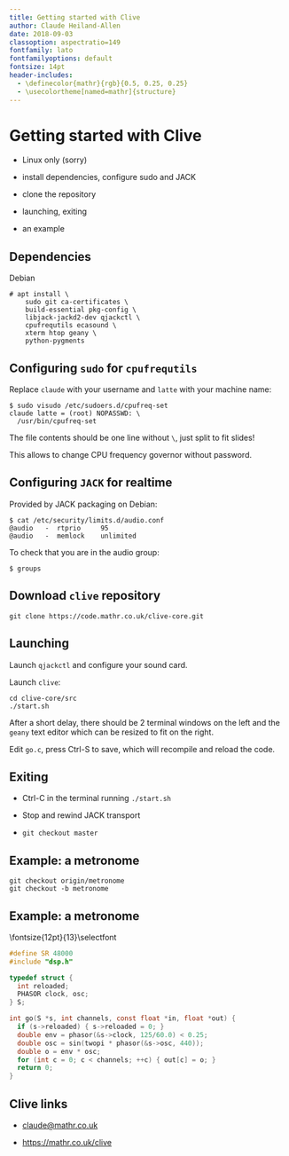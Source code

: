 ```yaml
---
title: Getting started with Clive
author: Claude Heiland-Allen
date: 2018-09-03
classoption: aspectratio=149
fontfamily: lato
fontfamilyoptions: default
fontsize: 14pt
header-includes:
  - \definecolor{mathr}{rgb}{0.5, 0.25, 0.25}
  - \usecolortheme[named=mathr]{structure}
---
```


# Getting started with Clive

- Linux only (sorry)

- install dependencies, configure sudo and JACK

- clone the repository

- launching, exiting

- an example

## Dependencies

Debian

    # apt install \
        sudo git ca-certificates \
        build-essential pkg-config \
        libjack-jackd2-dev qjackctl \
        cpufrequtils ecasound \
        xterm htop geany \
        python-pygments

## Configuring `sudo` for `cpufrequtils`

Replace `claude` with your username and `latte` with your machine name:

    $ sudo visudo /etc/sudoers.d/cpufreq-set
    claude latte = (root) NOPASSWD: \
      /usr/bin/cpufreq-set

The file contents should be one line without `\`, just split to fit slides!

This allows to change CPU frequency governor without password.

## Configuring `JACK` for realtime

Provided by JACK packaging on Debian:

    $ cat /etc/security/limits.d/audio.conf
    @audio   -  rtprio     95
    @audio   -  memlock    unlimited

To check that you are in the audio group:

    $ groups

## Download `clive` repository

    git clone https://code.mathr.co.uk/clive-core.git

## Launching

Launch `qjackctl` and configure your sound card.

Launch `clive`:

    cd clive-core/src
    ./start.sh

After a short delay, there should be 2 terminal windows on the left and
the `geany` text editor which can be resized to fit on the right.

Edit `go.c`, press Ctrl-S to save, which will recompile and reload the
code.

## Exiting

- Ctrl-C in the terminal running `./start.sh`

- Stop and rewind JACK transport

- `git checkout master`

## Example: a metronome

    git checkout origin/metronome
    git checkout -b metronome

## Example: a metronome

\fontsize{12pt}{13}\selectfont

```C
#define SR 48000
#include "dsp.h"

typedef struct {
  int reloaded;
  PHASOR clock, osc;
} S;

int go(S *s, int channels, const float *in, float *out) {
  if (s->reloaded) { s->reloaded = 0; }
  double env = phasor(&s->clock, 125/60.0) < 0.25;
  double osc = sin(twopi * phasor(&s->osc, 440));
  double o = env * osc;
  for (int c = 0; c < channels; ++c) { out[c] = o; }
  return 0;
}
```

## Clive links

- <claude@mathr.co.uk>

- <https://mathr.co.uk/clive>
